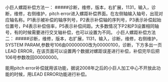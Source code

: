 小巨人螺距补偿方法一：
#####诊断，维修，版本，右扩展，1131，输入，诊断，维修，右侧维护，pitch error进入螺距补偿界面。在左侧轴输入轴号，出现对应轴名称。P1表示被补偿的轴序列号，P2表示补偿轴的序列号，P3表示补偿起始位置号，P4表示补偿倍率，P5表示补偿间距。大多数情况下P2和P3设置相同轴号，有的时候需要进行交叉轴补偿，也可以设置为不同。
小巨人螺距补偿方法二：
#####诊断，维修，版本，右扩展，1131，输入，诊断，维修，右侧维护，SYSTEM PARAM,参数号106由00000000改为00000100，诊断，下方多出一页LEAD ERROR，在该页面可以设置两个数据对螺距误差进行补偿，补偿完毕后把106号参数改回00000000。


能用pitch error补偿就用该功能，据说2008年之后的小巨人加工中心不开放此功能的时候，用LEAD ERROR功能进行补偿。